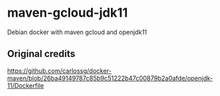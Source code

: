 # maven-gcloud-jdk11
Debian docker with maven gcloud and openjdk11

Original credits
----------------

https://github.com/carlossg/docker-maven/blob/26ba49149787c85b9c51222b47c00879b2a0afde/openjdk-11/Dockerfile

